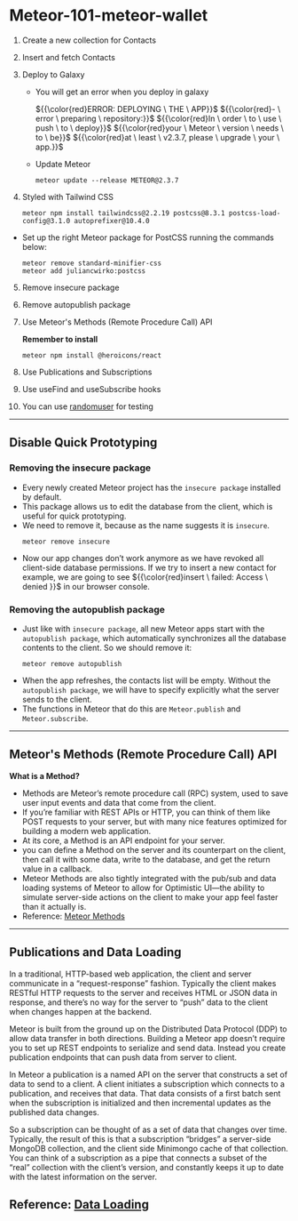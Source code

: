 # Meteor-101-meteor-wallet

1. Create a new collection for Contacts
2. Insert and fetch Contacts
3. Deploy to Galaxy

    - You will get an error when you deploy in galaxy
      
      ${{\color{red}ERROR: DEPLOYING \ THE \ APP}}$
      ${{\color{red}- \ error \ preparing \ repository:}}$
      ${{\color{red}In \ order \ to \ use \ push \ to \ deploy}}$
      ${{\color{red}your \ Meteor \ version \ needs \ to \ be}}$
      ${{\color{red}at \ least \ v2.3.7, please \ upgrade \ your \ app.}}$

    - Update Meteor
      ```
      meteor update --release METEOR@2.3.7
      ```
4. Styled with Tailwind CSS
    ```
    meteor npm install tailwindcss@2.2.19 postcss@8.3.1 postcss-load-config@3.1.0 autoprefixer@10.4.0
    ```
  - Set up the right Meteor package for PostCSS running the commands below:
    ```
    meteor remove standard-minifier-css
    meteor add juliancwirko:postcss
    ```
5. Remove insecure package
6. Remove autopublish package
7. Use Meteor's Methods (Remote Procedure Call) API
      
    **Remember to install**
      ```
      meteor npm install @heroicons/react
      ```
8. Use Publications and Subscriptions
9.  Use useFind and useSubscribe hooks
10. You can use [randomuser](https://randomuser.me/) for testing
---
## Disable Quick Prototyping

### Removing the insecure package

- Every newly created Meteor project has the ```insecure package``` installed by default.
- This package allows us to edit the database from the client, which is useful for quick prototyping.
- We need to remove it, because as the name suggests it is ```insecure```.
  ```
  meteor remove insecure
  ```
- Now our app changes don’t work anymore as we have revoked all client-side database permissions. If we try to insert a new contact for example, we are going to see ${{\color{red}insert \ failed: Access \ denied }}$ in our browser console.

### Removing the autopublish package

- Just like with ```insecure package```, all new Meteor apps start with the ```autopublish package```, which automatically synchronizes all the database contents to the client. So we should remove it:
  ```
  meteor remove autopublish
  ```
- When the app refreshes, the contacts list will be empty. Without the ```autopublish package```, we will have to specify explicitly what the server sends to the client.
- The functions in Meteor that do this are ```Meteor.publish``` and ```Meteor.subscribe```.
---
## Meteor's Methods (Remote Procedure Call) API
    
  **What is a Method?**
  - Methods are Meteor’s remote procedure call (RPC) system, used to save user input events and data that come from the client.
  - If you’re familiar with REST APIs or HTTP, you can think of them like POST requests to your server, but with many nice features optimized for building a modern web application.
  - At its core, a Method is an API endpoint for your server.
  - you can define a Method on the server and its counterpart on the client, then call it with some data, write to the database, and get the return value in a callback.
  - Meteor Methods are also tightly integrated with the pub/sub and data loading systems of Meteor to allow for Optimistic UI—the ability to simulate server-side actions on the client to make your app feel faster than it actually is.
  - Reference: [Meteor Methods](https://guide.meteor.com/methods.html)
---
## Publications and Data Loading

In a traditional, HTTP-based web application, the client and server communicate in a “request-response” fashion. Typically the client makes RESTful HTTP requests to the server and receives HTML or JSON data in response, and there’s no way for the server to “push” data to the client when changes happen at the backend.

Meteor is built from the ground up on the Distributed Data Protocol (DDP) to allow data transfer in both directions. Building a Meteor app doesn’t require you to set up REST endpoints to serialize and send data. Instead you create publication endpoints that can push data from server to client.

In Meteor a publication is a named API on the server that constructs a set of data to send to a client. A client initiates a subscription which connects to a publication, and receives that data. That data consists of a first batch sent when the subscription is initialized and then incremental updates as the published data changes.

So a subscription can be thought of as a set of data that changes over time. Typically, the result of this is that a subscription “bridges” a server-side MongoDB collection, and the client side Minimongo cache of that collection. You can think of a subscription as a pipe that connects a subset of the “real” collection with the client’s version, and constantly keeps it up to date with the latest information on the server.

Reference: [Data Loading](https://guide.meteor.com/data-loading.html)
---